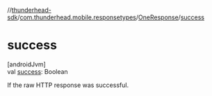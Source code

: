//[thunderhead-sdk](../../../index.md)/[com.thunderhead.mobile.responsetypes](../index.md)/[OneResponse](index.md)/[success](success.md)

# success

[androidJvm]\
val [success](success.md): Boolean

If the raw HTTP response was successful.
